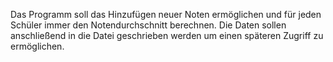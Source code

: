 Das Programm soll das Hinzufügen neuer Noten ermöglichen und für jeden Schüler immer den Notendurchschnitt berechnen. Die Daten sollen anschließend in die Datei geschrieben werden um einen späteren Zugriff zu ermöglichen.
